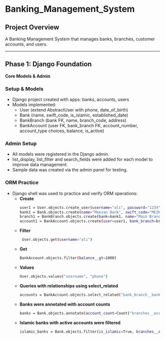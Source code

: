 # Banking_Management_System
## Project Overview
A Banking Management System that manages banks, branches, customer accounts, and users.

---

## Phase 1: Django Foundation
**Core Models & Admin**

### Setup & Models
* Django project created with apps: banks, accounts, users
* Models implemented:
  * User (extend AbstractUser with phone, date_of_birth)
  * Bank (name, swift_code, is_islamic, established_date)
  * BankBranch (bank FK, name, branch_code, address)
  * BankAccount (user FK, bank_branch FK, account_number, account_type choices, balance, is_active)

### Admin Setup
* All models were registered in the Django admin.
* list_display, list_filter and search_fields were added for each model to improve data management.
* Sample data was created via the admin panel for testing.

### ORM Practice
* Django shell was used to practice and verify ORM operations:
  * **Create**
    ```bash
    user1 = User.objects.create_user(username="ali", password="1234", phone="03001234567", date_of_birth="1995-05-10")
    bank1 = Bank.objects.create(name="Meezan Bank", swift_code="MEZNPKKA", is_islamic=True, established_date="1997-01-01")
    branch1 = BankBranch.objects.create(bank=bank1, name="Main Branch", branch_code="MB001", address="Karachi")
    account1 = BankAccount.objects.create(user=user1, bank_branch=branch1, account_number="1234567890", account_type="savings", balance=5000)
    ```  
  * **Filter**
    ```bash
     User.objects.get(username="ali")
    ```
  * **Get**
    ```bash
    BankAccount.objects.filter(balance__gt=1000)
    ```
  * **Values**
    ```bash
    User.objects.values("username", "phone")
    ```
  * **Queries with relationships using select_related**
    ```bash
    accounts = BankAccount.objects.select_related("bank_branch__bank")
    ```
  * **Banks were annotated with account counts**
    ```bash
    banks = Bank.objects.annotate(account_count=Count("branches__accounts"))
    ```
  * **Islamic banks with active accounts were filtered**
    ```bash
    islamic_banks = Bank.objects.filter(is_islamic=True, branches__accounts__is_active=True).distinct()
    ```
